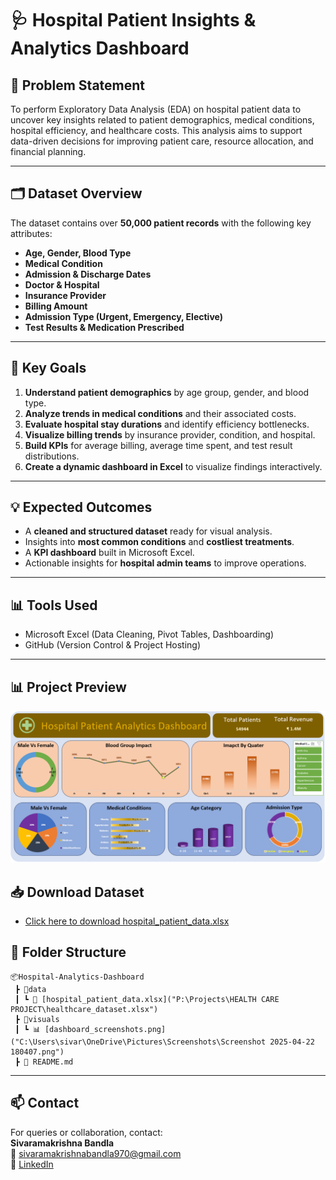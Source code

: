 
# 🩺 Hospital Patient Insights & Analytics Dashboard

## 📌 Problem Statement

To perform Exploratory Data Analysis (EDA) on hospital patient data to uncover key insights related to patient demographics, medical conditions, hospital efficiency, and healthcare costs. This analysis aims to support data-driven decisions for improving patient care, resource allocation, and financial planning.

---

## 🗂️ Dataset Overview

The dataset contains over **50,000 patient records** with the following key attributes:
- **Age, Gender, Blood Type**
- **Medical Condition**
- **Admission & Discharge Dates**
- **Doctor & Hospital**
- **Insurance Provider**
- **Billing Amount**
- **Admission Type (Urgent, Emergency, Elective)**
- **Test Results & Medication Prescribed**

---

## 🧩 Key Goals

1. **Understand patient demographics** by age group, gender, and blood type.
2. **Analyze trends in medical conditions** and their associated costs.
3. **Evaluate hospital stay durations** and identify efficiency bottlenecks.
4. **Visualize billing trends** by insurance provider, condition, and hospital.
5. **Build KPIs** for average billing, average time spent, and test result distributions.
6. **Create a dynamic dashboard in Excel** to visualize findings interactively.

---

## 💡 Expected Outcomes

- A **cleaned and structured dataset** ready for visual analysis.
- Insights into **most common conditions** and **costliest treatments**.
- A **KPI dashboard** built in Microsoft Excel.
- Actionable insights for **hospital admin teams** to improve operations.

---

## 📊 Tools Used

- Microsoft Excel (Data Cleaning, Pivot Tables, Dashboarding)
- GitHub (Version Control & Project Hosting)

---

## 📊 Project Preview


![Dashboard Preview](https://github.com/SRK0724/Health/blob/main/Screenshot%202025-04-22%20180407.png)

## 📥 Download Dataset

- [Click here to download hospital_patient_data.xlsx](https://github.com/SRK0724/Health/blob/main/healthcare_dataset.xlsx)


## 📁 Folder Structure

```
📦Hospital-Analytics-Dashboard
 ┣ 📂data
 ┃ ┗ 📄 [hospital_patient_data.xlsx]("P:\Projects\HEALTH CARE PROJECT\healthcare_dataset.xlsx")
 ┣ 📂visuals
 ┃ ┗ 📊 [dashboard_screenshots.png]("C:\Users\sivar\OneDrive\Pictures\Screenshots\Screenshot 2025-04-22 180407.png")
 ┣ 📄 README.md
```

---


  

## 📫 Contact

For queries or collaboration, contact:  
**Sivaramakrishna Bandla**  
📧 sivaramakrishnabandla970@gmail.com  
🔗 [LinkedIn](https://www.linkedin.com/in/sivaramakrishnabandla)

